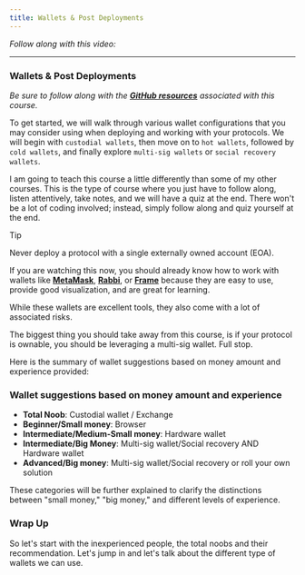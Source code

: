 ```yaml
---
title: Wallets & Post Deployments
---
```


_Follow along with this video:_

---

### Wallets & Post Deployments

_Be sure to follow along with the [**GitHub resources**](https://github.com/Cyfrin/evm-wallet-and-post-deployment-course) associated with this course._

To get started, we will walk through various wallet configurations that you may consider using when deploying and working with your protocols. We will begin with `custodial wallets`, then move on to `hot wallets`, followed by `cold wallets`, and finally explore `multi-sig wallets` or `social recovery wallets`.

I am going to teach this course a little differently than some of my other courses. This is the type of course where you just have to follow along, listen attentively, take notes, and we will have a quiz at the end. There won't be a lot of coding involved; instead, simply follow along and quiz yourself at the end.

> [!TIP]
> Never deploy a protocol with a single externally owned account (EOA).

If you are watching this now, you should already know how to work with wallets like [**MetaMask**](https://metamask.io/), [**Rabbi**](https://rabby.io/), or [**Frame**](https://frame.sh/) because they are easy to use, provide good visualization, and are great for learning.

While these wallets are excellent tools, they also come with a lot of associated risks.

The biggest thing you should take away from this course, is if your protocol is ownable, you should be leveraging a multi-sig wallet. Full stop.

Here is the summary of wallet suggestions based on money amount and experience provided:

### Wallet suggestions based on money amount and experience

- **Total Noob**: Custodial wallet / Exchange
- **Beginner/Small money**: Browser
- **Intermediate/Medium-Small money**: Hardware wallet
- **Intermediate/Big Money**: Multi-sig wallet/Social recovery AND Hardware wallet
- **Advanced/Big money**: Multi-sig wallet/Social recovery or roll your own solution

These categories will be further explained to clarify the distinctions between "small money," "big money," and different levels of experience.

### Wrap Up

So let's start with the inexperienced people, the total noobs and their recommendation. Let's jump in and let's talk about the different type of wallets we can use.
